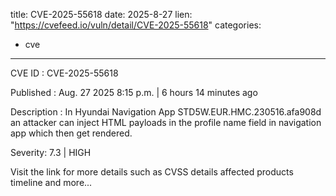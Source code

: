  
title: CVE-2025-55618
date: 2025-8-27
lien: "https://cvefeed.io/vuln/detail/CVE-2025-55618"
categories:
  - cve
---

CVE ID : CVE-2025-55618

Published :  Aug. 27
2025
8:15 p.m. | 6 hours
14 minutes ago

Description : In Hyundai Navigation App STD5W.EUR.HMC.230516.afa908d
an attacker can inject HTML payloads in the profile name field in navigation app which then get rendered.

Severity: 7.3 | HIGH

Visit the link for more details
such as CVSS details
affected products
timeline
and more...
